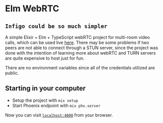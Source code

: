 # Elm WebRTC
## `Infigo could be so much simpler`

A simple Elixir + Elm + TypeScript webRTC project for multi-room video calls, which can be used live [here](https://elm-webrtc.gigalixirapp.com/).
There may be some problems if two peers are not able to connect through a STUN server, since the project was done with the intention of learning more about webRTC and TURN servers are quite expensive to host just for fun.

There are no environment variables since all of the credentials utilized are public.

## Starting in your computer

  * Setup the project with `mix setup`
  * Start Phoenix endpoint with `mix phx.server`

Now you can visit [`localhost:4000`](http://localhost:4000) from your browser.
